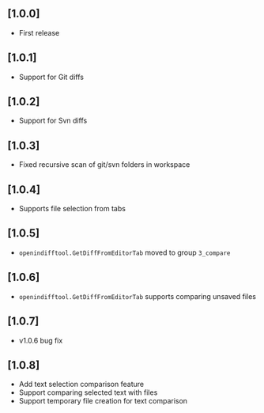 ## [1.0.0]

- First release

## [1.0.1]

- Support for Git diffs

## [1.0.2]

- Support for Svn diffs

## [1.0.3]

- Fixed recursive scan of git/svn folders in workspace

## [1.0.4]

- Supports file selection from tabs

## [1.0.5]

- `openindifftool.GetDiffFromEditorTab` moved to group `3_compare`

## [1.0.6]

- `openindifftool.GetDiffFromEditorTab` supports comparing unsaved files

## [1.0.7]

- v1.0.6 bug fix

## [1.0.8]

- Add text selection comparison feature
- Support comparing selected text with files
- Support temporary file creation for text comparison
